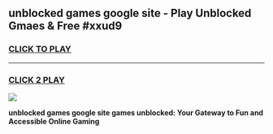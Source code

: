 
## unblocked games google site - Play Unblocked Gmaes & Free #xxud9
<h3>
<a href="https://news.freeplayer.one?title=unblocked_games_google_site&ref=24F">CLICK TO PLAY</a></h3>
<hr>

<h3>
<a href="https://news.freeplayer.one?title=unblocked_games_google_site&ref=24F">CLICK 2 PLAY</a>
  
</h3>

<a href="https://news.freeplayer.one?title=unblocked_games_google_site&ref=24F/"><img src="https://clearcache.store/games.png"></a>


**unblocked games google site games unblocked: Your Gateway to Fun and Accessible Online Gaming**
